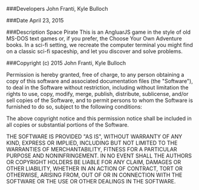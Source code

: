 ###Developers
John Franti, Kyle Bulloch

###Date
April 23, 2015<br />

###Description
Space Pirate
This is an AngluarJS game in the style of old MS-DOS text games or, if you prefer, the Choose Your Own Adventure books. In a sci-fi setting, we recreate the computer terminal you might find on a classic sci-fi spaceship, and let you discover and solve problems.

###Copyright (c) 2015 John Franti, Kyle Bulloch

Permission is hereby granted, free of charge, to any person obtaining a copy
of this software and associated documentation files (the "Software"), to deal
in the Software without restriction, including without limitation the rights
to use, copy, modify, merge, publish, distribute, sublicense, and/or sell
copies of the Software, and to permit persons to whom the Software is
furnished to do so, subject to the following conditions:

The above copyright notice and this permission notice shall be included in
all copies or substantial portions of the Software.

THE SOFTWARE IS PROVIDED "AS IS", WITHOUT WARRANTY OF ANY KIND, EXPRESS OR
IMPLIED, INCLUDING BUT NOT LIMITED TO THE WARRANTIES OF MERCHANTABILITY,
FITNESS FOR A PARTICULAR PURPOSE AND NONINFRINGEMENT. IN NO EVENT SHALL THE
AUTHORS OR COPYRIGHT HOLDERS BE LIABLE FOR ANY CLAIM, DAMAGES OR OTHER
LIABILITY, WHETHER IN AN ACTION OF CONTRACT, TORT OR OTHERWISE, ARISING FROM,
OUT OF OR IN CONNECTION WITH THE SOFTWARE OR THE USE OR OTHER DEALINGS IN
THE SOFTWARE.

